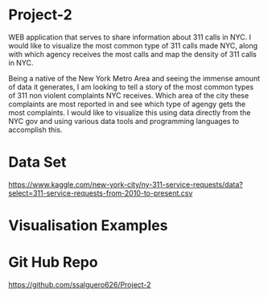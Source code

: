 # Project-2

WEB application that serves to share information about 311 calls in NYC. I would like to visualize the most common type of 311 calls made NYC, along with which agency receives the most calls and map the density of 311 calls in NYC.

Being a native of the New York Metro Area and seeing the immense amount of data it generates, I am looking to tell a story of the most common types of 311 non violent complaints NYC receives. Which area of the city these complaints are most reported in and see which type of agengy gets the most complaints. I would like to visualize this using data directly from the NYC gov and using various data tools and programming languages to accomplish this.

# Data Set
https://www.kaggle.com/new-york-city/ny-311-service-requests/data?select=311-service-requests-from-2010-to-present.csv

# Visualisation Examples



# Git Hub Repo

https://github.com/ssalguero626/Project-2
